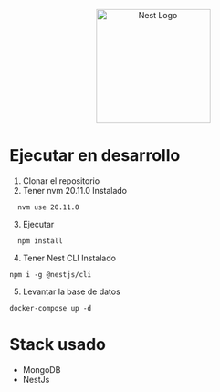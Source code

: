 <p align="center">
  <a href="http://nestjs.com/" target="blank"><img src="https://nestjs.com/img/logo-small.svg" width="200" alt="Nest Logo" /></a>
</p>

[circleci-image]: https://img.shields.io/circleci/build/github/nestjs/nest/master?token=abc123def456
[circleci-url]: https://circleci.com/gh/nestjs/nest

# Ejecutar en desarrollo 

1. Clonar el repositorio 
2. Tener nvm  20.11.0 Instalado 
```
  nvm use 20.11.0
```
3. Ejecutar
```  
  npm install 
```
4. Tener Nest CLI Instalado 
``` 
npm i -g @nestjs/cli 
``` 
5. Levantar la base de datos 
```  
docker-compose up -d
 ```


# Stack usado 
* MongoDB
* NestJs